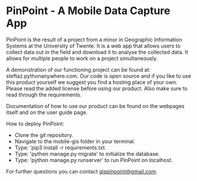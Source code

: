 PinPoint - A Mobile Data Capture App
=================================

PinPoint is the result of a project from a minor in Geographic Information Systems at the University of Twente. It is a web app that allows users to collect data out in the field and download it to analyse the collected data. It allows for multiple people to work on a project simultaneously. 

A demonstration of our functioning project can be found at: steftaz.pythonanywhere.com. Our code is open source and if you like to use this product yourself we suggest you find a hosting place of your own. Please read the added license before using our product. Also make sure to read through the requirements.

Documentation of how to use our product can be found on the webpages itself and on the user guide page. 

How to deploy PinPoint:
- Clone the git repository.
- Navigate to the mobile-gis folder in your terminal.
- Type: 'pip3 install -r requirements.txt.
- Type: 'python manage.py migrate' to initialize the database.
- Type: 'python manage.py runserver' to run PinPoint on localhost. 

For further questions you can contact gispinpoint@gmail.com.


